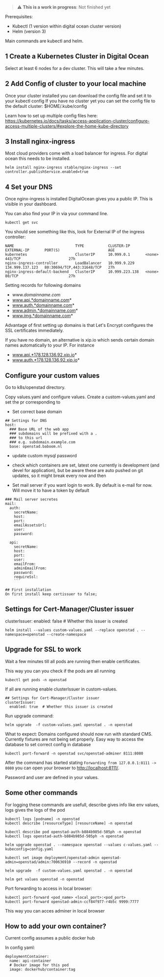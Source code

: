> :warning: **This is a work in progress**: Not finished yet

Prerequisites:
- Kubectl (1 version within digital ocean cluster version)
- Helm (version 3)

Main commands are kubectl and helm.

## 1 Create a Kubernetes Cluster in Digital Ocean
Select at least 6 nodes for a dev cluster. This will take a few minutes.

## 2 Add Config of cluster to your local machine
Once your cluster installed you can download the config file and set it to your kubectl config
If you have no cluster yet you can set the config file to the default cluster:
$HOME/.kube/config

Learn how to set up multiple config files here:
https://kubernetes.io/docs/tasks/access-application-cluster/configure-access-multiple-clusters/#explore-the-home-kube-directory


## 3 Install nginx-ingress
Most cloud providers come with a load balancer for ingress. For digital ocean this needs to be installed.

```
helm install nginx-ingress stable/nginx-ingress --set controller.publishService.enabled=true
```

## 4 Set your DNS
Once nginx-ingress is installed DigitalOcean gives you a public IP. This is visible in your dashboard.

You can also find your IP in via your command line.

```
kubectl get svc
```

You should see something like this, look for External IP of the  ingress controller:
```
NAME                            TYPE           CLUSTER-IP       EXTERNAL-IP       PORT(S)                      AGE
kubernetes                      ClusterIP      10.999.0.1       <none>            443/TCP                      27h
nginx-ingress-controller        LoadBalancer   10.999.9.229     134.999.137.123   80:30694/TCP,443:31648/TCP   27h
nginx-ingress-default-backend   ClusterIP      10.999.223.138   <none>            80/TCP                       27h
```


Setting records for following domains

- www.*domainname.com*
- www.api.*domainname.com*
- www.auth.*domainname.com*
- www.admin.*domainname.com*
- www.img.*domainname.com*

Advantage of first setting up domains is that Let's Encrypt configures the SSL certificates immediately.

If you have no domain, an alternative is xip.io which sends certain domain names automatically to your IP. For instance

- www.api.*178.128.136.92.xip.io*
- www.auth.*178.128.136.92.xip.io*


## Configure your custom values
Go to k8s/openstad directory.

Copy values.yaml and configure values. Create a custom-values.yaml and set the pr corresponding to

- Set correct base domain
```
## Settings for DNS
host:
  ### Base URL of the web app
  ### subdomains will be prefixed with a .
  ### to this url
  ### e.g. subdomain.example.com
  base: openstad.baboom.nl
```

- update custom mysql password
- check which containers are set, latest one currently is development (and devel for application), but be aware these are auto pushed on git updates, so it might break every now and then

- Set mail server if you want login to work. By default is e-mail for now. Will move it to have a token by default
```
### Mail server secretes
mail:
  auth:
    secretName:
    host:
    port:
    emailAssetsUrl:
    user:
    password:

  api:
    secretName:
    host:
    port:
    user:
    emailFrom:
    adminEmailFrom:
    password:
    requireSsl:
    ```

## First installation
On first install keep certissuer to false;

```
## Settings for Cert-Manager/Cluster issuer
clusterIssuer:
  enabled: false  # Whether this issuer is created

```
helm install --values custom-values.yaml --replace openstad . --namespace=openstad --create-namespace
```

## Upgrade for SSL to work
Wait a few minutes till all pods are running then enable certificates.

This way you can you check if the pods are all running
```
kubectl get pods -n openstad
```

If all are running enable clusterIssuer in custom-values.

```
## Settings for Cert-Manager/Cluster issuer
clusterIssuer:
  enabled: true  # Whether this issuer is created

```
Run upgrade command:

```
helm upgrade  -f custom-values.yaml openstad . -n openstad
```

What to expect: Domains configured should now run with standard CMS.
Currently fixtures are not being set properly.
Easy way to access the database to set correct config in database

```
kubectl port-forward -n openstad svc/openstad-adminer 8111:8080
```

After the command has started stating `Forwarding from 127.0.0.1:8111 -> 8080` you can open your browser to [http://localhost:8111/](http://localhost:8111/).

Password and user are defined in your values.

## Some other commands

For logging these commands are usefull, describe gives info like env values, logs gives the logs of the pod

```
kubectl logs [podname] -n openstad
kubectl describe [resourceType] [resourceName] -n openstad

kubectl describe pod openstad-auth-b884b985d-505ph -n openstad
kubectl logs openstad-auth-b884b985d-505ph -n openstad
```


```
helm upgrade openstad . --namespace openstad --values c-values.yaml --kubeconfig=config.yaml
```

```
kubectl set image deployment/openstad-admin openstad-admin=openstad/admin:700636910 --record -n openstad
```

```
helm upgrade  -f custom-values.yaml openstad . -n openstad
```


```
helm get values openstad -n openstad
```

Port forwarding to access in local browser:
```
kubectl port-forward <pod_name> <local_port>:<pod_port>
kubectl port-forward openstad-admin-ccf84f977-r4b5c 9999:7777
```
This way you can acces adminer in local browser

## How to add your own container?
Current config assumes a public docker hub

In config yaml:
```
deploymentContainer:
  name: api-container
  # Docker image for this pod
  image: dockerhub/container:tag
```
